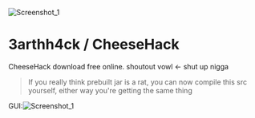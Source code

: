 ![Screenshot_1](https://github.com/SoftWaren1/3arthh4ck-1-0-0/assets/150448678/a5b76d0e-6c5b-48d4-aa28-ef79ee7efbea)
# 3arthh4ck / CheeseHack
CheeseHack download free online.
shoutout vowl <- shut up nigga

> If you really think prebuilt jar is a rat, you can now compile this src yourself, either way you're getting the same thing

GUI:![Screenshot_1](https://github.com/SoftWaren1/3arthh4ck-1-0-0/assets/150448678/abb8b01c-6c3b-421b-95ef-5b85667ec48f)

